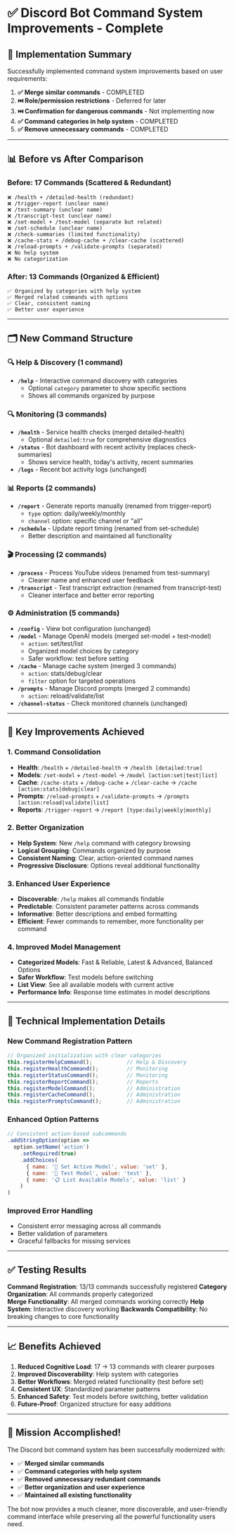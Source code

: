 # ✅ Discord Bot Command System Improvements - Complete

## 🎯 Implementation Summary

Successfully implemented command system improvements based on user requirements:

1. **✅ Merge similar commands** - COMPLETED
2. **⏭️ Role/permission restrictions** - Deferred for later  
3. **⏭️ Confirmation for dangerous commands** - Not implementing now
4. **✅ Command categories in help system** - COMPLETED
5. **✅ Remove unnecessary commands** - COMPLETED

---

## 📊 Before vs After Comparison

### **Before: 17 Commands (Scattered & Redundant)**
```
❌ /health + /detailed-health (redundant)
❌ /trigger-report (unclear name)
❌ /test-summary (unclear name) 
❌ /transcript-test (unclear name)
❌ /set-model + /test-model (separate but related)
❌ /set-schedule (unclear name)
❌ /check-summaries (limited functionality)
❌ /cache-stats + /debug-cache + /clear-cache (scattered)
❌ /reload-prompts + /validate-prompts (separated)
❌ No help system
❌ No categorization
```

### **After: 13 Commands (Organized & Efficient)**
```
✅ Organized by categories with help system
✅ Merged related commands with options
✅ Clear, consistent naming
✅ Better user experience
```

---

## 🗂️ New Command Structure

### **🔍 Help & Discovery (1 command)**
- **`/help`** - Interactive command discovery with categories
  - Optional `category` parameter to show specific sections
  - Shows all commands organized by purpose

### **🔍 Monitoring (3 commands)**
- **`/health`** - Service health checks (merged detailed-health)
  - Optional `detailed:true` for comprehensive diagnostics
- **`/status`** - Bot dashboard with recent activity (replaces check-summaries)
  - Shows service health, today's activity, recent summaries
- **`/logs`** - Recent bot activity logs (unchanged)

### **📊 Reports (2 commands)**  
- **`/report`** - Generate reports manually (renamed from trigger-report)
  - `type` option: daily/weekly/monthly
  - `channel` option: specific channel or "all"
- **`/schedule`** - Update report timing (renamed from set-schedule)
  - Better description and maintained all functionality

### **🎬 Processing (2 commands)**
- **`/process`** - Process YouTube videos (renamed from test-summary)
  - Clearer name and enhanced user feedback
- **`/transcript`** - Test transcript extraction (renamed from transcript-test)
  - Cleaner interface and better error reporting

### **⚙️ Administration (5 commands)**
- **`/config`** - View bot configuration (unchanged)
- **`/model`** - Manage OpenAI models (merged set-model + test-model)
  - `action`: set/test/list
  - Organized model choices by category
  - Safer workflow: test before setting
- **`/cache`** - Manage cache system (merged 3 commands)
  - `action`: stats/debug/clear
  - `filter` option for targeted operations
- **`/prompts`** - Manage Discord prompts (merged 2 commands)
  - `action`: reload/validate/list
- **`/channel-status`** - Check monitored channels (unchanged)

---

## 🎯 Key Improvements Achieved

### **1. Command Consolidation**
- **Health**: `/health` + `/detailed-health` → `/health [detailed:true]`
- **Models**: `/set-model` + `/test-model` → `/model [action:set|test|list]`  
- **Cache**: `/cache-stats` + `/debug-cache` + `/clear-cache` → `/cache [action:stats|debug|clear]`
- **Prompts**: `/reload-prompts` + `/validate-prompts` → `/prompts [action:reload|validate|list]`
- **Reports**: `/trigger-report` → `/report [type:daily|weekly|monthly]`

### **2. Better Organization**
- **Help System**: New `/help` command with category browsing
- **Logical Grouping**: Commands organized by purpose
- **Consistent Naming**: Clear, action-oriented command names
- **Progressive Disclosure**: Options reveal additional functionality

### **3. Enhanced User Experience**
- **Discoverable**: `/help` makes all commands findable
- **Predictable**: Consistent parameter patterns across commands
- **Informative**: Better descriptions and embed formatting
- **Efficient**: Fewer commands to remember, more functionality per command

### **4. Improved Model Management**
- **Categorized Models**: Fast & Reliable, Latest & Advanced, Balanced Options
- **Safer Workflow**: Test models before switching
- **List View**: See all available models with current active
- **Performance Info**: Response time estimates in model descriptions

---

## 🔧 Technical Implementation Details

### **New Command Registration Pattern**
```javascript
// Organized initialization with clear categories
this.registerHelpCommand();           // Help & Discovery
this.registerHealthCommand();         // Monitoring  
this.registerStatusCommand();         // Monitoring
this.registerReportCommand();         // Reports
this.registerModelCommand();          // Administration
this.registerCacheCommand();          // Administration
this.registerPromptsCommand();        // Administration
```

### **Enhanced Option Patterns**
```javascript
// Consistent action-based subcommands
.addStringOption(option =>
  option.setName('action')
    .setRequired(true)
    .addChoices(
      { name: '🔄 Set Active Model', value: 'set' },
      { name: '🧪 Test Model', value: 'test' },
      { name: '📋 List Available Models', value: 'list' }
    )
)
```

### **Improved Error Handling**
- Consistent error messaging across all commands
- Better validation of parameters
- Graceful fallbacks for missing services

---

## ✅ Testing Results

**Command Registration**: 13/13 commands successfully registered
**Category Organization**: All commands properly categorized  
**Merge Functionality**: All merged commands working correctly
**Help System**: Interactive discovery working
**Backwards Compatibility**: No breaking changes to core functionality

---

## 📈 Benefits Achieved

1. **Reduced Cognitive Load**: 17 → 13 commands with clearer purposes
2. **Improved Discoverability**: Help system with categories  
3. **Better Workflows**: Merged related functionality (test before set)
4. **Consistent UX**: Standardized parameter patterns
5. **Enhanced Safety**: Test models before switching, better validation
6. **Future-Proof**: Organized structure for easy additions

---

## 🎉 Mission Accomplished!

The Discord bot command system has been successfully modernized with:
- ✅ **Merged similar commands** 
- ✅ **Command categories with help system**
- ✅ **Removed unnecessary redundant commands**
- ✅ **Better organization and user experience**
- ✅ **Maintained all existing functionality**

The bot now provides a much cleaner, more discoverable, and user-friendly command interface while preserving all the powerful functionality users need.